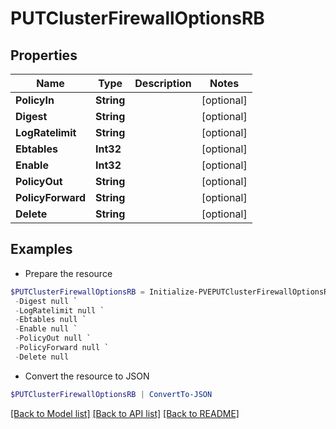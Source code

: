 # PUTClusterFirewallOptionsRB
## Properties

Name | Type | Description | Notes
------------ | ------------- | ------------- | -------------
**PolicyIn** | **String** |  | [optional] 
**Digest** | **String** |  | [optional] 
**LogRatelimit** | **String** |  | [optional] 
**Ebtables** | **Int32** |  | [optional] 
**Enable** | **Int32** |  | [optional] 
**PolicyOut** | **String** |  | [optional] 
**PolicyForward** | **String** |  | [optional] 
**Delete** | **String** |  | [optional] 

## Examples

- Prepare the resource
```powershell
$PUTClusterFirewallOptionsRB = Initialize-PVEPUTClusterFirewallOptionsRB  -PolicyIn null `
 -Digest null `
 -LogRatelimit null `
 -Ebtables null `
 -Enable null `
 -PolicyOut null `
 -PolicyForward null `
 -Delete null
```

- Convert the resource to JSON
```powershell
$PUTClusterFirewallOptionsRB | ConvertTo-JSON
```

[[Back to Model list]](../README.md#documentation-for-models) [[Back to API list]](../README.md#documentation-for-api-endpoints) [[Back to README]](../README.md)

